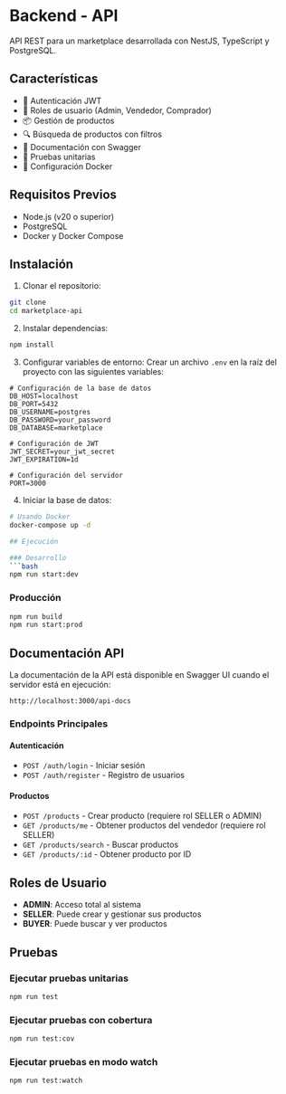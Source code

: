 # Backend - API

API REST para un marketplace desarrollada con NestJS, TypeScript y PostgreSQL.

## Características

- 🔐 Autenticación JWT
- 👥 Roles de usuario (Admin, Vendedor, Comprador)
- 📦 Gestión de productos
- 🔍 Búsqueda de productos con filtros
- 📝 Documentación con Swagger
- 🧪 Pruebas unitarias
- 🐳 Configuración Docker

## Requisitos Previos

- Node.js (v20 o superior)
- PostgreSQL
- Docker y Docker Compose

## Instalación

1. Clonar el repositorio:
```bash
git clone
cd marketplace-api
```

2. Instalar dependencias:
```bash
npm install
```

3. Configurar variables de entorno:
Crear un archivo `.env` en la raíz del proyecto con las siguientes variables:
```env
# Configuración de la base de datos
DB_HOST=localhost
DB_PORT=5432
DB_USERNAME=postgres
DB_PASSWORD=your_password
DB_DATABASE=marketplace

# Configuración de JWT
JWT_SECRET=your_jwt_secret
JWT_EXPIRATION=1d

# Configuración del servidor
PORT=3000
```

4. Iniciar la base de datos:
```bash
# Usando Docker
docker-compose up -d

## Ejecución

### Desarrollo
```bash
npm run start:dev
```

### Producción
```bash
npm run build
npm run start:prod
```

## Documentación API

La documentación de la API está disponible en Swagger UI cuando el servidor está en ejecución:
```
http://localhost:3000/api-docs
```

### Endpoints Principales

#### Autenticación
- `POST /auth/login` - Iniciar sesión
- `POST /auth/register` - Registro de usuarios

#### Productos
- `POST /products` - Crear producto (requiere rol SELLER o ADMIN)
- `GET /products/me` - Obtener productos del vendedor (requiere rol SELLER)
- `GET /products/search` - Buscar productos
- `GET /products/:id` - Obtener producto por ID

## Roles de Usuario

- **ADMIN**: Acceso total al sistema
- **SELLER**: Puede crear y gestionar sus productos
- **BUYER**: Puede buscar y ver productos

## Pruebas

### Ejecutar pruebas unitarias
```bash
npm run test
```

### Ejecutar pruebas con cobertura
```bash
npm run test:cov
```

### Ejecutar pruebas en modo watch
```bash
npm run test:watch
```

